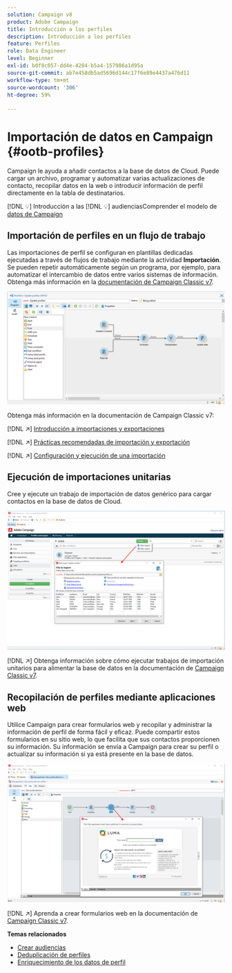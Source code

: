```yaml
---
solution: Campaign v8
product: Adobe Campaign
title: Introducción a los perfiles
description: Introducción a los perfiles
feature: Perfiles
role: Data Engineer
level: Beginner
exl-id: b0f8c057-dd4e-4284-b5a4-157986a1d95a
source-git-commit: ab7e458db5ad5696d144c17f6e89e4437a476d11
workflow-type: tm+mt
source-wordcount: '306'
ht-degree: 59%

---
```


# Importación de datos en Campaign {#ootb-profiles}

Campaign le ayuda a añadir contactos a la base de datos de Cloud. Puede cargar un archivo, programar y automatizar varias actualizaciones de contacto, recopilar datos en la web o introducir información de perfil directamente en la tabla de destinatarios.

[!DNL :bulb:] Introducción a las  [](audiences.md)
[!DNL :bulb:] audienciasComprender el modelo de  [datos de Campaign](../dev/datamodel.md)

## Importación de perfiles en un flujo de trabajo

Las importaciones de perfil se configuran en plantillas dedicadas ejecutadas a través de flujos de trabajo mediante la actividad **Importación**. Se pueden repetir automáticamente según un programa, por ejemplo, para automatizar el intercambio de datos entre varios sistemas de información. Obtenga más información en la [documentación de Campaign Classic v7](https://experienceleague.adobe.com/docs/campaign-classic/using/getting-started/importing-and-exporting-data/import-export-workflows.html?lang=es).

![](assets/import-wf.png)

Obtenga más información en la documentación de Campaign Classic v7:

[!DNL :arrow_upper_right:] [Introducción a importaciones y exportaciones](https://experienceleague.adobe.com/docs/campaign-classic/using/getting-started/importing-and-exporting-data/get-started-data-import-export.html?lang=es)

[!DNL :arrow_upper_right:] [Prácticas recomendadas de importación y exportación](https://experienceleague.adobe.com/docs/campaign-classic/using/getting-started/importing-and-exporting-data/best-practices/import-export-best-practices.html?lang=es)

[!DNL :arrow_upper_right:] [Configuración y ejecución de una importación](https://experienceleague.adobe.com/docs/campaign-classic/using/getting-started/importing-and-exporting-data/generic-imports-exports/executing-import-jobs.html?lang=es)

## Ejecución de importaciones unitarias

Cree y ejecute un trabajo de importación de datos genérico para cargar contactos en la base de datos de Cloud.

![](assets/new-import.png)

[!DNL :arrow_upper_right:] Obtenga información sobre cómo ejecutar trabajos de importación unitarios para alimentar la base de datos en la documentación de  [Campaign Classic v7](https://experienceleague.adobe.com/docs/campaign-classic/using/getting-started/importing-and-exporting-data/generic-imports-exports/about-generic-imports-exports.html?lang=es).

## Recopilación de perfiles mediante aplicaciones web

Utilice Campaign para crear formularios web y recopilar y administrar la información de perfil de forma fácil y eficaz. Puede compartir estos formularios en su sitio web, lo que facilita que sus contactos proporcionen su información. Su información se envía a Campaign para crear su perfil o actualizar su información si ya está presente en la base de datos.

![](assets/web-form-page.png)

[!DNL :arrow_upper_right:] Aprenda a crear formularios web en la documentación de  [Campaign Classic v7](https://experienceleague.adobe.com/docs/campaign-classic/using/designing-content/web-forms/about-web-forms.html).

**Temas relacionados**

* [Crear audiencias](audiences.md)
* [Deduplicación de perfiles](https://experienceleague.adobe.com/docs/campaign-classic/using/automating-with-workflows/use-cases/data-management/deduplication-merge.html?lang=es)
* [Enriquecimiento de los datos de perfil](https://experienceleague.adobe.com/docs/campaign-classic/using/automating-with-workflows/use-cases/data-management/enriching-data.html?lang=es)
